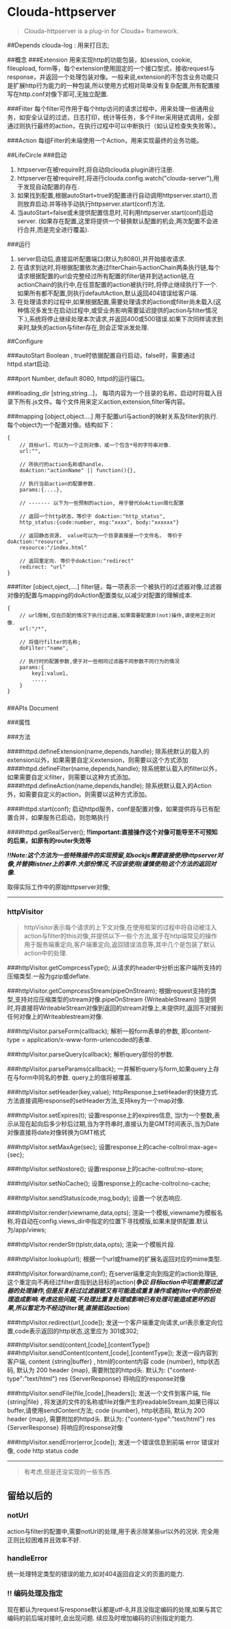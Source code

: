 # Clouda-httpserver

> Clouda-httpserver is a plug-in for Clouda+ framework.


##Depends
clouda-log : 用来打日志;


##概念
###Extension
用来实现http的功能包装，如session, cookie, fileupload, form等，每个extension使用固定的一个接口型式，接收request与response，并返回一个处理包装对像。一般来说,extension的不包含业务功能只是扩展http行为能力的一种包装,所以使用方式相对简单没有复杂配置,所有配置接写在http.conf对像下即可,无独立配置.

###Filter
每个filter可作用于每个http访问的请求过程中，用来处理一些通用业务，如安全认证的过滤，日志打印，统计等任务，多个Filter采用链式调用，全部通过则执行最终的action，在执行过程中可以中断执行（如认证检查失失败等）。

###Action
每组Filter的未端使用一个Action，用来实现最终的业务功能。

##LifeCircle
###启动

1. httpserver在被require时,将自动向clouda.plugin进行注册.
2. httpserver在被require时,将进行clouda.config.watch("clouda-server"),用于发现自动配置的存在.
3. 如果找到配置,根据autoStart=true的配置进行自动调用httpserver.start(),否则放弃启动.并等待手动执行httpserver.start(conf)方法.
4. 当autoStart=false或未提供配置信息时,可利用httpserver.start(conf)启动server. (如果存在配置,这里将提供一个替换默认配置的机会,两次配置不会进行合并,而是完全进行覆盖).

###运行
1. server启动后,直接监听配置端口(默认为8080),并开始接收请求.
2. 在请求到达时,将根据配置依次通过fiterChain与actionChain两条执行链,每个请求根据配置的url会完整经过所有配置的filter链并到达action链,在actionChain的执行中,在任意配置的action被执行时,将停止继续执行下一个.如果所有都不配置,则执行defaultAction,默认返回404错误给客户端.
3. 在处理请求的过程中,如果根据配置,需要处理请求的action或filter尚未载入(这种情况多发生在启动过程中,或受业务影响需要延迟提供的action与filter情况下.),系统将停止继续处理本次请求,并返回400或500错误.如果下次同样请求到来时,缺失的action与filter存在,则会正常派发处理.


##Configure

###autoStart
Boolean , true时依据配置自行启动，false时，需要通过httpd.start启动.

###port
Number, default 8080, httpd的运行端口。

###loading_dir
[string,string...]， 每项内容为一个目录的名称，启动时将载入目录下所有.js文件。每个文件用来定义action,extension,filter等内容。

###mapping
[object,object....] 用于配置url与action的映射关系及filter的执行. 每个object为一个配置对像。结构如下：

	{
		// 目标url，可以为一个正则对像，或一个包含*号的字符串对像.
		url:"",
		
		// 所执行的action名称或handle，
		doAction:"actionName" || function(){},
		
		// 执行当前action的配置参数.
		params:{....},
		
		// ------- 以下为一些预制的action, 用于替代doAction简化配置
	
		// 返回一个http状态，等价于 doAction:"http_status",
		http_status:{code:number, msg:"xxxx", body:"xxxxxx"}
		
		// 返回静态资源， value可以为一个目录直接是一个文件名， 等价于doAction:"resource", 
		resource:"/index.html"
		
		// 返回重定向. 等价于doAction:"redirect"
		redirect: "url"
	}
	
###filter
[object,oject,....] filter链，每一项表示一个被执行的过滤器对像,过滤器对像的配置与mapping的doAction配置类似,以减少对配置的理解成本.

	{
		// url限制,仅在匹配的情况下执行过滤器,如果需要配置非(not)操作,请使用正则对像.
		url:"/*",
		
		// 将值行filter的名称;
		doFilter:"name",
		
		// 执行时的配置参数,便于对一些相同过滤器不同参数不同行为的情况
		params:{
			key1:value1,
			.....
		}
	}
###

##APIs Document

###属性

###方法

####httpd.defineExtension(name,depends,handle);
除系统默认的载入的extension以外，如果需要自定义extension，则需要以这个方式添加
####httpd.defineFilter(name,depends,handle);
除系统默认载入的filter以外，如果需要自定义filter，则需要以这种方式添加。
####httpd.defineAction(name,depends,handle);
除系统默认载入的Action外，如需要自定义的action，则需要以这种方式添加。

####httpd.start(conf);
启动httpd服务，conf是配置对像，如果提供将与已有配置合并，如果服务已启动，则忽略执行

####httpd.getRealServer();
**!!important:直接操作这个对像可能导至不可预知的后果，如原有的router失效等**

***!!Note:这个方法为一些特殊插件的实现预留,如sockjs需要直接使用httpserver对像,并替换listner上的事件.大部份情况,不应该使用(谨慎使用)这个方法的返回对像.***

取得实际工作中的原始httpserver对像; 

----

### httpVisitor
>httpVisitor表示每个请求的上下文对像,在使用框架的过程中将自动被注入action与filter的this对像,并提供以下一些个方法,属于在http端常见的操作用于服务端重定向,客户端重定向,返回错误消息等,其中几个是包装了默认action中的处理. 

###httpVisitor.getComprcessType();
从请求的header中分析出客户端所支持的压缩类型.一般为gzip或deflate.

###httpVisitor.getComprcessStream(pipeOnStream);
根据request支持的类型,支持对应压缩类型的stream对像.pipeOnStream {WriteableStream} 当提供时,将直接将WriteableStream对像到返回的stream对像上,未提供时,返回不对接到任何对像上的Writeablestream对像.

###httpVisitor.parseForm(callback);
解析一般form表单的参数, 即content-type = application/x-www-form-urlencoded的表单.

###httpVisitor.parseQuery(callback);
解析query部份的参数.

###httpVisitor.parseParams(callback);
一并解析query与form,如果query上存在与form中同名的参数. query上的值将被覆盖.

###httpVisitor.setHeader(key,value);
httpResponse上setHeader的快捷方式.方法直接调用response的setHeader方法,支持key为一个map对像.

###httpVisitor.setExpires(t);
设置response上的expires信息, 当t为一个整数,表示从现在起向后多少秒后过期,当为字符串时,直接认为是GMT时间表示,当为Date对像直接将date对像转换为GMT格式

###httpVisitor.setMaxAge(sec);
设置response上的cache-coltrol:max-age={sec};

###httpVisitor.setNostore();
设置response上的cache-coltrol:no-store;

###httpVisitor.setNoCache();
设置response上的cache-coltrol:no-cache;

###httpVisitor.sendStatus(code,msg,body);
设置一个状态响应.

###httpVisitor.render(viewname,data,opts);
渲染一个模板,viewname为模板名称,将自动在config.views_dir中指定的位置下寻找模版,如果未提供配置.默认为/app/views;

###httpVisitor.renderStr(tplstr,data,opts);
渲染一个模板片段.

###httpVisitor.lookup(url);
根据一个url或fname的扩展名返回对应的mime类型.

###httpVisitor.forward(name,conf);
在server端重定向到指定的action处理链,这个重定向不再经过filter直指到达目标的action(***争议:目标action中可能需要过滤器的处理操作,但是反复经过过滤器链又有可能造成重复操作或被filter中的部份处理造成影响.考虑这些问题,不处理比重复处理或影响已有处理可能造成更坏的后果,所以暂定为不经过filter链,直接抵达action***)

###httpVisitor.redirect(url,[code]);
发送一个客户端重定向请求,url表示重定向位置,code表示返回的http状态,这里应为 301或302;

###httpVisitor.send(content,[code],[contentType])
###httpVisitor.sendContent(content,[code],[contentType]);
发送一段内容到客户端, 
content {string|buffer} , html的content内容
code {number}, http状态码, 默认为 200
header {map}, 需要附加的httpd头. 默认为: {"content-type":"text/html"}
res {ServerResponse} 将响应的response对像

###httpVisitor.sendFile(file,[code],[headers]);
发送一个文件到客户端,
file {string|file} , 将发送的文件的名称或file对像产生的readableStream,如果已得以buffer,请使用sendContent方法;
code {number}, http状态码, 默认为 200
header {map}, 需要附加的httpd头. 默认为: {"content-type":"text/html"}
res {ServerResponse} 将响应的response对像

###httpVisitor.sendError(error,[code]);
发送一个错误信息到前端
error 错误对像,
code http status code

----

> 有考虑,但是还没实现的一些东西.

## 留给以后的

### notUrl
action与filter的配置中,需要notUrl的处理,用于表示除某些url以外的况状. 完全用正则比较困难并且效率不好.
### handleError
统一处理特定类型的错误的能力,如对404返回自定义的页面的能力.
### !! 编码处理及指定 
现在都认为request与response默认都是utf-8,并且没指定编码的处理,如果与其它编码的前后端对接时,会出现问题. 续应及时增加编码的识别指定的能力.
